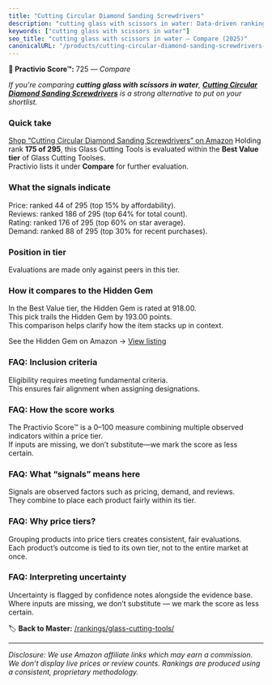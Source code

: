 ```yaml
---
title: "Cutting Circular Diamond Sanding Screwdrivers"
description: "cutting glass with scissors in water: Data-driven ranking using the Practivio Score™. Positioned by quality, value, demand, findability, momentum."
keywords: ["cutting glass with scissors in water"]
seo_title: "cutting glass with scissors in water — Compare (2025)"
canonicalURL: "/products/cutting-circular-diamond-sanding-screwdrivers-B0F282WB44/"
---
```


**🛒 Practivio Score™:** 725 — _Compare_


*If you're comparing **cutting glass with scissors in water**, **[Cutting Circular Diamond Sanding Screwdrivers](https://www.amazon.com/dp/B0F282WB44?tag=practivio-20)** is a strong alternative to put on your shortlist.*
### Quick take
[Shop “Cutting Circular Diamond Sanding Screwdrivers” on Amazon](https://www.amazon.com/dp/B0F282WB44?tag=practivio-20)
Holding rank **175 of 295**, this Glass Cutting Tools is evaluated within the **Best Value tier** of Glass Cutting Toolses.  
Practivio lists it under **Compare** for further evaluation.

### What the signals indicate
Price: ranked 44 of 295 (top 15% by affordability).  
Reviews: ranked 186 of 295 (top 64% for total count).  
Rating: ranked 176 of 295 (top 60% on star average).  
Demand: ranked 88 of 295 (top 30% for recent purchases).

### Position in tier
Evaluations are made only against peers in this tier.

### How it compares to the Hidden Gem
In the Best Value tier, the Hidden Gem is rated at 918.00.  
This pick trails the Hidden Gem by 193.00 points.  
This comparison helps clarify how the item stacks up in context.  

See the Hidden Gem on Amazon → [View listing](https://www.amazon.com/dp/B073JCMTW2?tag=practivio-20)

### FAQ: Inclusion criteria
Eligibility requires meeting fundamental criteria.  
This ensures fair alignment when assigning designations.

### FAQ: How the score works
The Practivio Score™ is a 0–100 measure combining multiple observed indicators within a price tier.  
If inputs are missing, we don’t substitute—we mark the score as less certain.

### FAQ: What “signals” means here
Signals are observed factors such as pricing, demand, and reviews.  
They combine to place each product fairly within its tier.

### FAQ: Why price tiers?
Grouping products into price tiers creates consistent, fair evaluations.  
Each product’s outcome is tied to its own tier, not to the entire market at once.

### FAQ: Interpreting uncertainty
Uncertainty is flagged by confidence notes alongside the evidence base.  
Where inputs are missing, we don’t substitute — we mark the score as less certain.

<!-- Missing template for Compare/CompareWithinPriceClass -->


🏷️ **Back to Master:** [/rankings/glass-cutting-tools/](/rankings/glass-cutting-tools/)

---
_Disclosure: We use Amazon affiliate links which may earn a commission. We don’t display live prices or review counts. Rankings are produced using a consistent, proprietary methodology._
